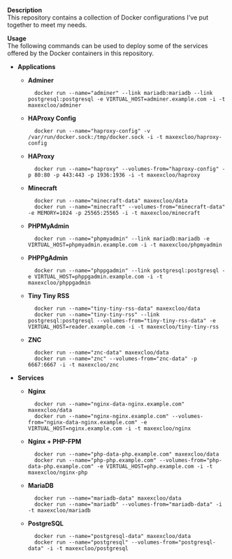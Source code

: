 **Description**  
This repository contains a collection of Docker configurations I've put together to meet my needs.

**Usage**  
The following commands can be used to deploy some of the services offered by the Docker containers in this repository.

- **Applications**

  - **Adminer**

          docker run --name="adminer" --link mariadb:mariadb --link postgresql:postgresql -e VIRTUAL_HOST=adminer.example.com -i -t maxexcloo/adminer

  - **HAProxy Config**

          docker run --name="haproxy-config" -v /var/run/docker.sock:/tmp/docker.sock -i -t maxexcloo/haproxy-config

  - **HAProxy**

          docker run --name="haproxy" --volumes-from="haproxy-config" -p 80:80 -p 443:443 -p 1936:1936 -i -t maxexcloo/haproxy

  - **Minecraft**

          docker run --name="minecraft-data" maxexcloo/data
          docker run --name="minecraft" --volumes-from="minecraft-data" -e MEMORY=1024 -p 25565:25565 -i -t maxexcloo/minecraft

  - **PHPMyAdmin**

          docker run --name="phpmyadmin" --link mariadb:mariadb -e VIRTUAL_HOST=phpmyadmin.example.com -i -t maxexcloo/phpmyadmin

  - **PHPPgAdmin**

          docker run --name="phppgadmin" --link postgresql:postgresql -e VIRTUAL_HOST=phppgadmin.example.com -i -t maxexcloo/phppgadmin

  - **Tiny Tiny RSS**

          docker run --name="tiny-tiny-rss-data" maxexcloo/data
          docker run --name="tiny-tiny-rss" --link postgresql:postgresql --volumes-from="tiny-tiny-rss-data" -e VIRTUAL_HOST=reader.example.com -i -t maxexcloo/tiny-tiny-rss

  - **ZNC**

          docker run --name="znc-data" maxexcloo/data
          docker run --name="znc" --volumes-from="znc-data" -p 6667:6667 -i -t maxexcloo/znc

- **Services**

  - **Nginx**
	
          docker run --name="nginx-data-nginx.example.com" maxexcloo/data
          docker run --name="nginx-nginx.example.com" --volumes-from="nginx-data-nginx.example.com" -e VIRTUAL_HOST=nginx.example.com -i -t maxexcloo/nginx
	
  - **Nginx + PHP-FPM**
	
          docker run --name="php-data-php.example.com" maxexcloo/data
          docker run --name="php-php.example.com" --volumes-from="php-data-php.example.com" -e VIRTUAL_HOST=php.example.com -i -t maxexcloo/nginx-php
	
  - **MariaDB** 
	
          docker run --name="mariadb-data" maxexcloo/data
          docker run --name="mariadb" --volumes-from="mariadb-data" -i -t maxexcloo/mariadb
	
  - **PostgreSQL**
	
          docker run --name="postgresql-data" maxexcloo/data
          docker run --name="postgresql" --volumes-from="postgresql-data" -i -t maxexcloo/postgresql
